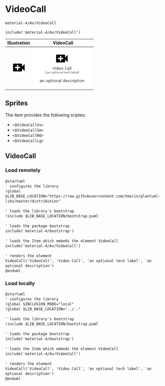 # VideoCall


```text
material-4/Av/VideoCall
```

```text
include('material-4/Av/VideoCall')
```



| Illustration | VideoCall |
| :---: | :---: |
| ![illustration for Illustration](../../material-4/Av/VideoCall.png) | ![illustration for VideoCall](../../material-4/Av/VideoCall.Local.png) |



## Sprites
The item provides the following sriptes:

- `<$VideoCallXs>`
- `<$VideoCallSm>`
- `<$VideoCallMd>`
- `<$VideoCallLg>`





## VideoCall

### Load remotely
```plantuml
@startuml
' configures the library
!global $LIB_BASE_LOCATION="https://raw.githubusercontent.com/tmorin/plantuml-libs/master/distribution"

' loads the library's bootstrap
!include $LIB_BASE_LOCATION/bootstrap.puml

' loads the package bootstrap
include('material-4/bootstrap')

' loads the Item which embeds the element VideoCall
include('material-4/Av/VideoCall')

' renders the element
VideoCall('VideoCall', 'Video Call', 'an optional tech label', 'an optional description')
@enduml
```

### Load locally
```plantuml
@startuml
' configures the library
!global $INCLUSION_MODE="local"
!global $LIB_BASE_LOCATION="../.."

' loads the library's bootstrap
!include $LIB_BASE_LOCATION/bootstrap.puml

' loads the package bootstrap
include('material-4/bootstrap')

' loads the Item which embeds the element VideoCall
include('material-4/Av/VideoCall')

' renders the element
VideoCall('VideoCall', 'Video Call', 'an optional tech label', 'an optional description')
@enduml
```

